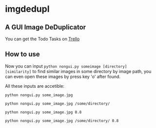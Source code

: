 imgdedupl
=========

A GUI Image DeDuplicator
------------------------

You can get the Todo Tasks on [Trello](https://trello.com/b/OxxKij0Z/image-deduplicter)

How to use
----------

Now you can input <code>python nongui.py someimage [directory] [similarity]</code> to find similar images in some directory by image path, you can even open these images by press key 'o'  after found.

All these inputs are accetible:

    python nongui.py some_image.jpg

	python nongui.py some_image.jpg /some/directory/

	python nongui.py some_image.jpg 0.8

	python nongui.py some_image.jpg /some/directory/ 0.8